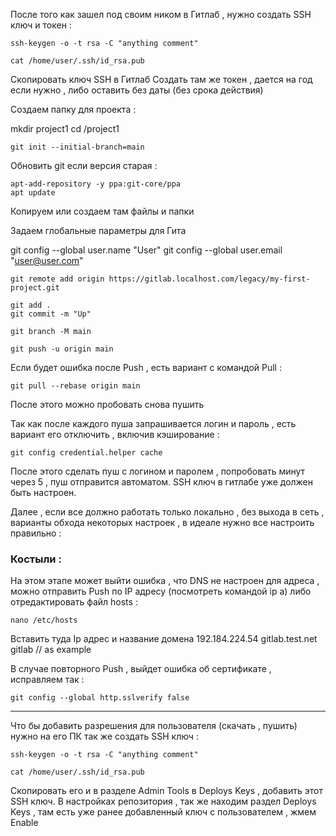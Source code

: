 После того как зашел под своим ником в Гитлаб , нужно создать SSH ключ и токен :
```
ssh-keygen -o -t rsa -C "anything comment"
```
```
cat /home/user/.ssh/id_rsa.pub
```
Скопировать ключ SSH в Гитлаб 
Создать там же токен , дается на год если нужно , либо оставить без даты (без срока действия)


Создаем папку для проекта : 

mkdir project1 
cd /project1
```
git init --initial-branch=main
```

Обновить git если версия старая :
```
apt-add-repository -y ppa:git-core/ppa
apt update
```

Копируем или создаем там файлы и папки 

Задаем глобальные параметры для Гита 

git config --global user.name "User"
git config --global user.email "user@user.com"


```
git remote add origin https://gitlab.localhost.com/legacy/my-first-project.git
```
```
git add .
git commit -m "Up"
```
```
git branch -M main
```
```
git push -u origin main 
```
Если будет ошибка после Push , есть вариант с командой Pull :
```
git pull --rebase origin main
```
После этого можно пробовать снова пушить

Так как после каждого пуша запрашивается логин и пароль , есть вариант его отключить , включив кэширование :
```
git config credential.helper cache
```
После этого сделать пуш с логином и паролем , попробовать минут через 5 , пуш отправится автоматом. SSH ключ в гитлабе уже должен быть настроен.


Далее , если все должно работать только локально , без выхода в сеть , варианты обхода некоторых настроек , в идеале нужно все настроить правильно :

### Костыли :

На этом этапе может выйти ошибка , что DNS не настроен для адреса , можно отправить Push по IP адресу (посмотреть командой ip a) либо отредактировать файл hosts :
```
nano /etc/hosts 
```
Вставить туда Ip адрес и название домена
192.184.224.54 gitlab.test.net gitlab // as example

В случае повторного Push , выйдет ошибка об сертификате , исправляем так :
```
git config --global http.sslverify false
```

-------------------------------------------------------------
Что бы добавить разрешения для пользователя (скачать , пушить) нужно на его ПК так же создать SSH ключ :

```
ssh-keygen -o -t rsa -C "anything comment"
```
```
cat /home/user/.ssh/id_rsa.pub
```
Скопировать его и в разделе Admin Tools в Deploys Keys , добавить этот SSH ключ.
В настройках репозитория , так же находим раздел Deploys Keys , там есть уже ранее добавленный ключ с пользователем , жмем Enable 
